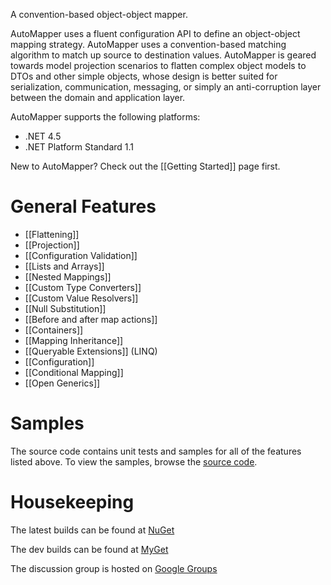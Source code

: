 A convention-based object-object mapper.

AutoMapper uses a fluent configuration API to define an object-object mapping strategy. AutoMapper uses a convention-based matching algorithm to match up source to destination values. AutoMapper is geared towards model projection scenarios to flatten complex object models to DTOs and other simple objects, whose design is better suited for serialization, communication, messaging, or simply an anti-corruption layer between the domain and application layer.

AutoMapper supports the following platforms:
* .NET 4.5
* .NET Platform Standard 1.1

New to AutoMapper? Check out the [[Getting Started]] page first.

# General Features
* [[Flattening]]
* [[Projection]]
* [[Configuration Validation]]
* [[Lists and Arrays]]
* [[Nested Mappings]]
* [[Custom Type Converters]]
* [[Custom Value Resolvers]]
* [[Null Substitution]]
* [[Before and after map actions]]
* [[Containers]]
* [[Mapping Inheritance]]
* [[Queryable Extensions]] (LINQ)
* [[Configuration]]
* [[Conditional Mapping]]
* [[Open Generics]]

# Samples
The source code contains unit tests and samples for all of the features listed above.  To view the samples, browse the [source code](https://github.com/AutoMapper/AutoMapper/tree/master/src/AutoMapperSamples).
# Housekeeping

The latest builds can be found at [NuGet](http://www.nuget.org/packages/automapper)

The dev builds can be found at [MyGet](https://www.myget.org/F/automapperdev/api/v2)

The discussion group is hosted on [Google Groups](http://groups.google.com/group/automapper-users)
